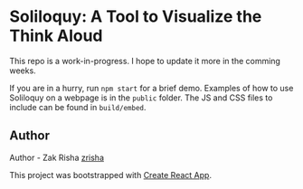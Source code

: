 # Soliloquy: A Tool to Visualize the Think Aloud

This repo is a work-in-progress. I hope to update it more in the comming weeks.

If you are in a hurry, run `npm start` for a brief demo. Examples of how to use Soliloquy on a webpage is in the `public` folder. The JS and CSS files to include can be found in `build/embed`.

## Author
Author - Zak Risha [zrisha](https://github.com/zrisha)

This project was bootstrapped with [Create React App](https://github.com/facebook/create-react-app).
